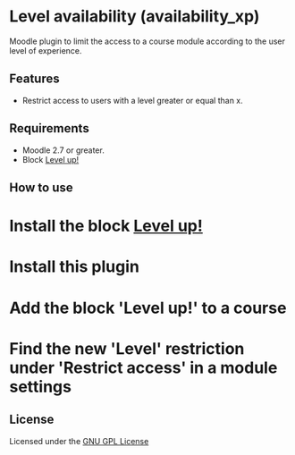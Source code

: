 Level availability (availability_xp)
====================================

Moodle plugin to limit the access to a course module according to the user level of experience.

Features
--------

- Restrict access to users with a level greater or equal than x.

Requirements
------------

- Moodle 2.7 or greater.
- Block [Level up!](https://github.com/FMCorz/moodle-block_xp)

How to use
----------

# Install the block [Level up!](https://github.com/FMCorz/moodle-block_xp)
# Install this plugin
# Add the block 'Level up!' to a course
# Find the new 'Level' restriction under 'Restrict access' in a module settings

License
-------

Licensed under the [GNU GPL License](http://www.gnu.org/copyleft/gpl.html)